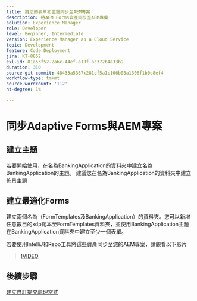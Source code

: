 ```yaml
---
title: 將您的表單和主題同步至AEM專案
description: 將AEM Forms資產同步至AEM專案
solution: Experience Manager
role: Developer
level: Beginner, Intermediate
version: Experience Manager as a Cloud Service
topic: Development
feature: Code Deployment
jira: KT-8852
exl-id: 81a53f52-2a6c-44ef-a13f-ac372b4a33b9
duration: 310
source-git-commit: 48433a5367c281cf5a1c106b08a1306f1b0e8ef4
workflow-type: tm+mt
source-wordcount: '112'
ht-degree: 1%

---
```


# 同步Adaptive Forms與AEM專案

## 建立主題

若要開始使用，在名為BankingApplication的資料夾中建立名為BankingApplication的主題。 建議您在名為BankingApplication的資料夾中建立佈景主題

## 建立最適化Forms

建立兩個名為（FormTemplates及BankingApplication）的資料夾。您可以新增任意數目的xdp範本至FormTemplates資料夾，並使用BankingApplication主題在BankingApplication資料夾中建立至少一個表單。

若要使用IntelliJ和Repo工具將這些資產同步至您的AEM專案，請觀看以下影片

>[!VIDEO](https://video.tv.adobe.com/v/3448633?quality=12&learn=on&captions=chi_hant)

## 後續步驟

[建立自訂提交處理常式](./custom-submit-to-servlet.md)
